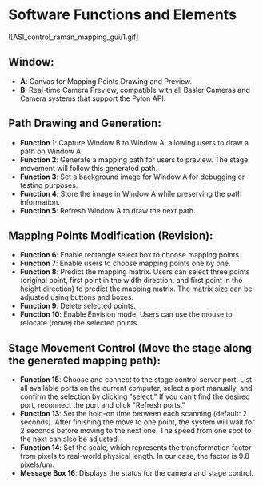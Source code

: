 # Software Functions and Elements


![ASI_control_raman_mapping_gui/1.gif]
## Window:
- **A**: Canvas for Mapping Points Drawing and Preview.
- **B**: Real-time Camera Preview, compatible with all Basler Cameras and Camera systems that support the Pylon API.

## Path Drawing and Generation: 
- **Function 1**: Capture Window B to Window A, allowing users to draw a path on Window A.
- **Function 2**: Generate a mapping path for users to preview. The stage movement will follow this generated path.
- **Function 3**: Set a background image for Window A for debugging or testing purposes.
- **Function 4**: Store the image in Window A while preserving the path information.
- **Function 5**: Refresh Window A to draw the next path.

## Mapping Points Modification (Revision):
- **Function 6**: Enable rectangle select box to choose mapping points.
- **Function 7**: Enable users to choose mapping points one by one.
- **Function 8**: Predict the mapping matrix. Users can select three points (original point, first point in the width direction, and first point in the height direction) to predict the mapping matrix. The matrix size can be adjusted using buttons and boxes.
- **Function 9**: Delete selected points.
- **Function 10**: Enable Envision mode. Users can use the mouse to relocate (move) the selected points.

## Stage Movement Control (Move the stage along the generated mapping path):

- **Function 15**: Choose and connect to the stage control server port. List all available ports on the current computer, select a port manually, and confirm the selection by clicking "select." If you can't find the desired port, reconnect the port and click "Refresh ports."
- **Function 13**: Set the hold-on time between each scanning (default: 2 seconds). After finishing the move to one point, the system will wait for 2 seconds before moving to the next one. The speed from one spot to the next can also be adjusted.
- **Function 14**: Set the scale, which represents the transformation factor from pixels to real-world physical length. In our case, the factor is 9.8 pixels/um.
- **Message Box 16**: Displays the status for the camera and stage control.

